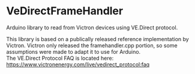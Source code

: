 # VeDirectFrameHandler
Arduino library to read from Victron devices using VE.Direct protocol.

This library is based on a publically released reference implementation by Victron.  Victron only released the framehandler.cpp portion, so some assumptions were made to adapt it to use for Arduino.  
The VE.Direct Protocol FAQ is located here: https://www.victronenergy.com/live/vedirect_protocol:faq
